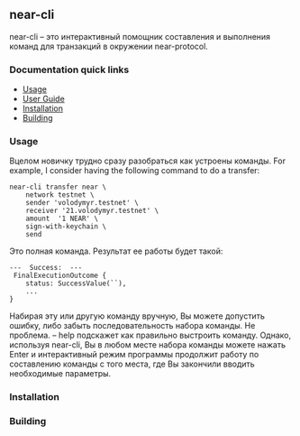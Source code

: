 near-cli
--------
near-cli – это интерактивный помощник составления и выполнения команд для транзакций в окружении near-protocol. 

### Documentation quick links

* [Usage](#usage)
* [User Guide](GUIDE.md)
* [Installation](#installation)
* [Building](#building)

### Usage

Вцелом новичку трудно сразу разобраться как устроены команды.
For example, I consider having the following command to do a transfer:
```
near-cli transfer near \
    network testnet \
    sender 'volodymyr.testnet' \
    receiver '21.volodymyr.testnet' \
    amount  '1 NEAR' \
    sign-with-keychain \
    send
```
Это полная команда. Результат ее работы будет такой:
```
---  Success:  ---
 FinalExecutionOutcome {
    status: SuccessValue(``),
    ...
}
```
Набирая эту или другую команду вручную, Вы можете допустить ошибку, либо забыть последовательность набора команды.
Не проблема. – help подскажет как правильно выстроить команду.
Однако, используя near-cli, Вы в любом месте набора команды можете нажать Enter и интерактивный режим программы продолжит работу по составлению команды с того места, где Вы закончили вводить необходимые параметры.





### Installation

### Building
